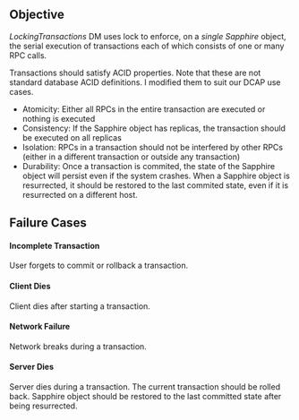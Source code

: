 ## Objective
*LockingTransactions* DM uses lock to enforce, on a *single Sapphire* object, the serial execution of transactions each of which consists of one or many RPC calls.

Transactions should satisfy ACID properties. Note that these are not standard database ACID definitions. I modified them to suit our DCAP use cases. 
* Atomicity: Either all RPCs in the entire transaction are executed or nothing is executed
* Consistency: If the Sapphire object has replicas, the transaction should be executed on all replicas
* Isolation: RPCs in a transaction should not be interfered by other RPCs (either in a different transaction or outside any transaction)
* Durability: Once a transaction is commited, the state of the Sapphire object will persist even if the system crashes. When a Sapphire object is resurrected, it should be restored to the last commited state, even if it is resurrected on a different host.

## Failure Cases

#### Incomplete Transaction
User forgets to commit or rollback a transaction. 

#### Client Dies
Client dies after starting a transaction.

#### Network Failure
Network breaks during a transaction.

#### Server Dies
Server dies during a transaction. The current transaction should be rolled back. Sapphire object should be restored to the last committed state after being resurrected.

